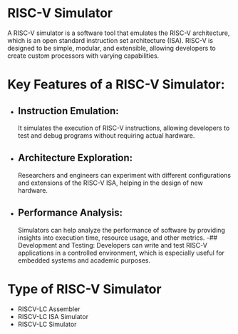 # RISC-V Simulator
A RISC-V simulator is a software tool that emulates the RISC-V architecture, which is an open standard instruction set architecture (ISA). RISC-V is designed to be simple, modular, and extensible, allowing developers to create custom processors with varying capabilities.

# Key Features of a RISC-V Simulator:
- ## Instruction Emulation:
   It simulates the execution of RISC-V instructions, allowing developers to test and debug programs without requiring actual hardware.
- ## Architecture Exploration:
  Researchers and engineers can experiment with different configurations and extensions of the RISC-V ISA, helping in the design of new hardware.
- ## Performance Analysis:
  Simulators can help analyze the performance of software by providing insights into execution time, resource usage, and other metrics.
-## Development and Testing:
  Developers can write and test RISC-V applications in a controlled environment, which is especially useful for embedded systems and academic purposes.

# Type of RISC-V Simulator
- RISCV-LC Assembler
- RISCV-LC ISA Simulator
- RISCV-LC Simulator
